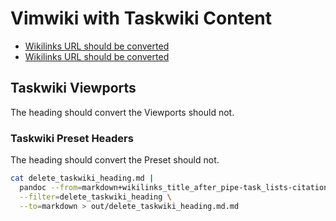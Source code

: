 # Vimwiki with Taskwiki Content

-   [Wikilinks URL should be converted](file:URI "wikilink")
-   [Wikilinks URL should be converted](d "wikilink")

## Taskwiki Viewports

The heading should convert the Viewports should not.

### Taskwiki Preset Headers

The heading should convert the Preset should not.

``` bash
cat delete_taskwiki_heading.md |
  pandoc --from=markdown+wikilinks_title_after_pipe-task_lists-citations \
  --filter=delete_taskwiki_heading \
  --to=markdown > out/delete_taskwiki_heading.md.md
```
